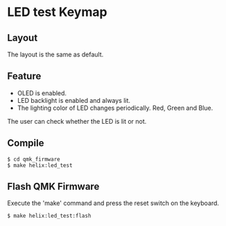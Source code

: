 # LED test Keymap

## Layout

The layout is the same as default.

## Feature

* OLED is enabled.
* LED backlight is enabled and always lit.
* The lighting color of LED changes periodically. Red, Green and Blue.

The user can check whether the LED is lit or not.

## Compile

```
$ cd qmk_firmware
$ make helix:led_test
```

## Flash QMK Firmware

Execute the 'make' command and press the reset switch on the keyboard.
```
$ make helix:led_test:flash
```
